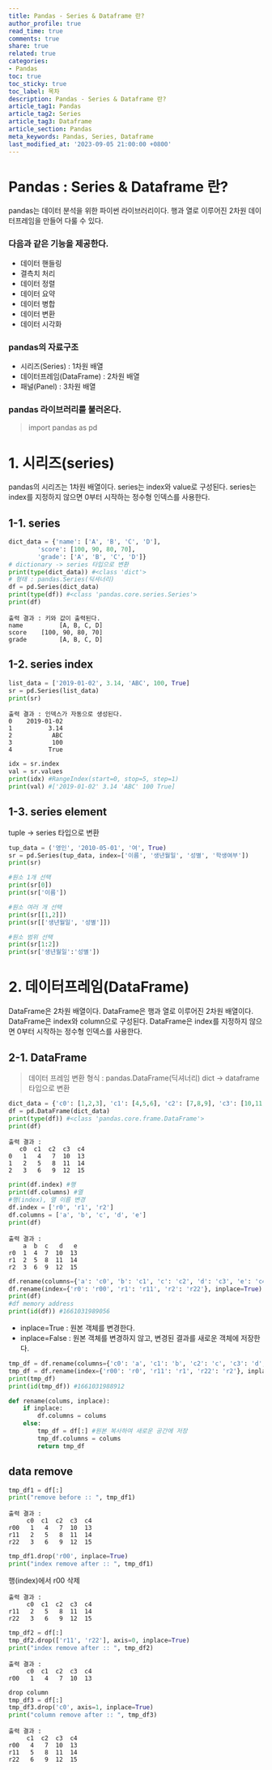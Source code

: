 ```yaml
---
title: Pandas - Series & Dataframe 란?
author_profile: true
read_time: true
comments: true
share: true
related: true
categories:
- Pandas
toc: true
toc_sticky: true
toc_label: 목차
description: Pandas - Series & Dataframe 란?
article_tag1: Pandas
article_tag2: Series  
article_tag3: Dataframe
article_section: Pandas
meta_keywords: Pandas, Series, Dataframe
last_modified_at: '2023-09-05 21:00:00 +0800'
---
```


# Pandas : Series & Dataframe 란?
pandas는 데이터 분석을 위한 파이썬 라이브러리이다.
행과 열로 이루어진 2차원 데이터프레임을 만들어 다룰 수 있다.

### 다음과 같은 기능을 제공한다.
- 데이터 핸들링
- 결측치 처리
- 데이터 정렬
- 데이터 요약
- 데이터 병합
- 데이터 변환
- 데이터 시각화

### pandas의 자료구조
- 시리즈(Series) : 1차원 배열
- 데이터프레임(DataFrame) : 2차원 배열
- 패널(Panel) : 3차원 배열

### pandas 라이브러리를 불러온다.
> import pandas as pd

# 1. 시리즈(series)

 pandas의 시리즈는 1차원 배열이다. series는 index와 value로 구성된다. series는 index를 지정하지 않으면 0부터 시작하는 정수형 인덱스를 사용한다.

## 1-1. series
```py
dict_data = {'name': ['A', 'B', 'C', 'D'],
        'score': [100, 90, 80, 70],
        'grade': ['A', 'B', 'C', 'D']}
# dictionary -> series 타입으로 변환
print(type(dict_data)) #<class 'dict'>
# 형태 : pandas.Series(딕셔너리)
df = pd.Series(dict_data)
print(type(df)) #<class 'pandas.core.series.Series'>
print(df)
```

```
출력 결과 : 키와 값이 출력된다.
name          [A, B, C, D]
score    [100, 90, 80, 70]
grade         [A, B, C, D]
```
        
## 1-2. series index
```py
list_data = ['2019-01-02', 3.14, 'ABC', 100, True]
sr = pd.Series(list_data)
print(sr)
```

```
출력 결과 : 인덱스가 자동으로 생성된다.
0    2019-01-02
1          3.14
2           ABC
3           100
4          True
```

```py
idx = sr.index
val = sr.values
print(idx) #RangeIndex(start=0, stop=5, step=1)
print(val) #['2019-01-02' 3.14 'ABC' 100 True]
```

## 1-3. series element
tuple -> series 타입으로 변환
```py
tup_data = ('영인', '2010-05-01', '여', True)
sr = pd.Series(tup_data, index=['이름', '생년월일', '성별', '학생여부'])
print(sr)

#원소 1개 선택
print(sr[0])
print(sr['이름'])

#원소 여러 개 선택
print(sr[[1,2]])
print(sr[['생년월일', '성별']])

#원소 범위 선택
print(sr[1:2])
print(sr['생년월일':'성별'])
```

# 2. 데이터프레임(DataFrame)
 
 DataFrame은 2차원 배열이다. DataFrame은 행과 열로 이루어진 2차원 배열이다. DataFrame은 index와 column으로 구성된다. DataFrame은 index를 지정하지 않으면 0부터 시작하는 정수형 인덱스를 사용한다.

## 2-1. DataFrame
> 데이터 프레임 변환 형식 : pandas.DataFrame(딕셔너리)
 dict -> dataframe 타입으로 변환
```py
dict_data = {'c0': [1,2,3], 'c1': [4,5,6], 'c2': [7,8,9], 'c3': [10,11,12], 'c4': [13,14,15]}
df = pd.DataFrame(dict_data)
print(type(df)) #<class 'pandas.core.frame.DataFrame'>
print(df)
```

```
출력 결과 :
   c0  c1  c2  c3  c4
0   1   4   7  10  13
1   2   5   8  11  14
2   3   6   9  12  15
```

```py
print(df.index) #행
print(df.columns) #열
#행(index), 열 이름 변경
df.index = ['r0', 'r1', 'r2']
df.columns = ['a', 'b', 'c', 'd', 'e']
print(df)
```

```
출력 결과 :
    a  b  c   d   e
r0  1  4  7  10  13
r1  2  5  8  11  14
r2  3  6  9  12  15
```

```py
df.rename(columns={'a': 'c0', 'b': 'c1', 'c': 'c2', 'd': 'c3', 'e': 'c4'}, inplace=True)
df.rename(index={'r0': 'r00', 'r1': 'r11', 'r2': 'r22'}, inplace=True)
print(df)
#df memory address
print(id(df)) #1661031989056
```


- inplace=True : 원본 객체를 변경한다.
- inplace=False : 원본 객체를 변경하지 않고, 변경된 결과를 새로운 객체에 저장한다.

```py
tmp_df = df.rename(columns={'c0': 'a', 'c1': 'b', 'c2': 'c', 'c3': 'd', 'c4': 'e'}, inplace=False)
tmp_df = df.rename(index={'r00': 'r0', 'r11': 'r1', 'r22': 'r2'}, inplace=False)
print(tmp_df)
print(id(tmp_df)) #1661031988912

def rename(colums, inplace):
    if inplace:
        df.columns = colums
    else:
        tmp_df = df[:] #원본 복사하여 새로운 공간에 저장
        tmp_df.columns = colums
        return tmp_df
```


## data remove
```py
tmp_df1 = df[:]
print("remove before :: ", tmp_df1)
```

```
출력 결과 :
     c0  c1  c2  c3  c4
r00   1   4   7  10  13
r11   2   5   8  11  14
r22   3   6   9  12  15
```

```py
tmp_df1.drop('r00', inplace=True)
print("index remove after :: ", tmp_df1)
```
행(index)에서 r00 삭제
```
출력 결과 :
     c0  c1  c2  c3  c4
r11   2   5   8  11  14
r22   3   6   9  12  15
```

```py
tmp_df2 = df[:]
tmp_df2.drop(['r11', 'r22'], axis=0, inplace=True)
print("index remove after :: ", tmp_df2)
```

```
출력 결과 :
     c0  c1  c2  c3  c4
r00   1   4   7  10  13
```

```py
drop column   
tmp_df3 = df[:]
tmp_df3.drop('c0', axis=1, inplace=True)
print("column remove after :: ", tmp_df3)
```

```
출력 결과 :
     c1  c2  c3  c4
r00   4   7  10  13
r11   5   8  11  14
r22   6   9  12  15
```
